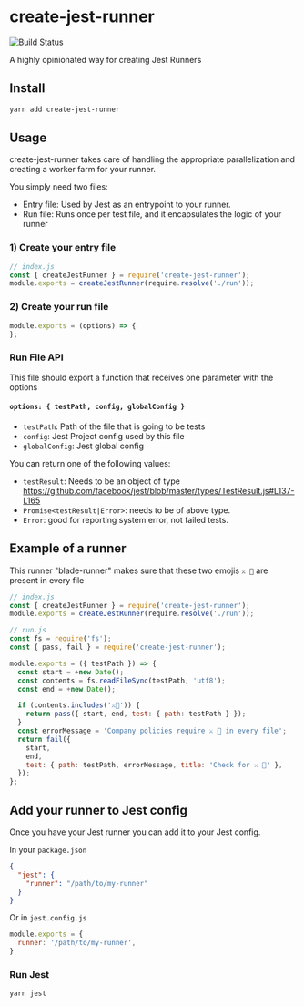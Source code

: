 # create-jest-runner

[![Build Status](https://travis-ci.org/jest-community/create-jest-runner.svg?branch=master)](https://travis-ci.org/jest-community/create-jest-runner)

A highly opinionated way for creating Jest Runners

## Install

```bash
yarn add create-jest-runner
```

## Usage

create-jest-runner takes care of handling the appropriate parallelization and creating a worker farm for your runner.


You simply need two files:
* Entry file: Used by Jest as an entrypoint to your runner.
* Run file: Runs once per test file, and it encapsulates the logic of your runner

### 1) Create your entry file

```js
// index.js
const { createJestRunner } = require('create-jest-runner');
module.exports = createJestRunner(require.resolve('./run'));
```

### 2) Create your run file

```js
module.exports = (options) => {
};
```

### Run File API

This file should export a function that receives one parameter with the options

#### `options: { testPath, config, globalConfig }`
  - `testPath`: Path of the file that is going to be tests
  - `config`: Jest Project config used by this file
  - `globalConfig`: Jest global config

You can return one of the following values:
- `testResult`: Needs to be an object of type https://github.com/facebook/jest/blob/master/types/TestResult.js#L137-L165
- `Promise<testResult|Error>`: needs to be of above type.
- `Error`: good for reporting system error, not failed tests.



## Example of a runner

This runner "blade-runner" makes sure that these two emojis `⚔️ 🏃` are present in every file


```js
// index.js
const { createJestRunner } = require('create-jest-runner');
module.exports = createJestRunner(require.resolve('./run'));
```

```js
// run.js
const fs = require('fs');
const { pass, fail } = require('create-jest-runner');

module.exports = ({ testPath }) => {
  const start = +new Date();
  const contents = fs.readFileSync(testPath, 'utf8');
  const end = +new Date();

  if (contents.includes('⚔️🏃')) {
    return pass({ start, end, test: { path: testPath } });
  }
  const errorMessage = 'Company policies require ⚔️ 🏃 in every file';
  return fail({
    start,
    end,
    test: { path: testPath, errorMessage, title: 'Check for ⚔️ 🏃' },
  });
};
```


## Add your runner to Jest config

Once you have your Jest runner you can add it to your Jest config.

In your `package.json`
```json
{
  "jest": {
    "runner": "/path/to/my-runner"
  }
}
```

Or in `jest.config.js`
```js
module.exports = {
  runner: '/path/to/my-runner',
}
```

### Run Jest
```bash
yarn jest
```
